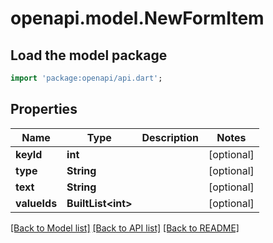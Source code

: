 # openapi.model.NewFormItem

## Load the model package
```dart
import 'package:openapi/api.dart';
```

## Properties
Name | Type | Description | Notes
------------ | ------------- | ------------- | -------------
**keyId** | **int** |  | [optional] 
**type** | **String** |  | [optional] 
**text** | **String** |  | [optional] 
**valueIds** | **BuiltList&lt;int&gt;** |  | [optional] 

[[Back to Model list]](../README.md#documentation-for-models) [[Back to API list]](../README.md#documentation-for-api-endpoints) [[Back to README]](../README.md)


